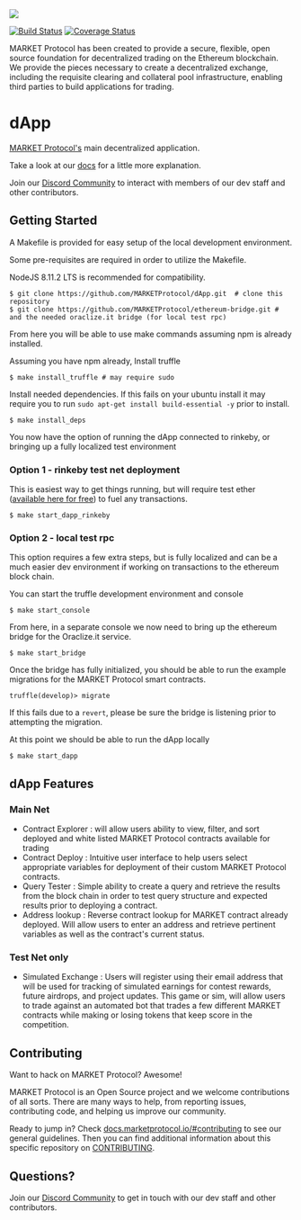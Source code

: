 <img src="https://github.com/MARKETProtocol/dApp/blob/master/src/img/MARKETProtocol-Light.png?raw=true" align="middle">

[![Build Status](https://api.travis-ci.org/MARKETProtocol/dApp.svg?branch=master)](https://travis-ci.org/MARKETProtocol/dApp) [![Coverage Status](https://coveralls.io/repos/github/MARKETProtocol/dApp/badge.svg?branch=master)](https://coveralls.io/github/MARKETProtocol/dApp?branch=master)

MARKET Protocol has been created to provide a secure, flexible, open source foundation for decentralized trading on the Ethereum blockchain. We provide the pieces necessary to create a decentralized exchange, including the requisite clearing and collateral pool infrastructure, enabling third parties to build applications for trading.

# dApp
[MARKET Protocol's](https://marketprotocol.io/) main decentralized application.

Take a look at our [docs](https://docs.marketprotocol.io) for a little more explanation.

Join our [Discord Community](https://marketprotocol.io/discord) to interact with members of our dev staff and other contributors.

## Getting Started
A Makefile is provided for easy setup of the local development environment.

Some pre-requisites are required in order to utilize the Makefile.

NodeJS 8.11.2 LTS is recommended for compatibility.

```
$ git clone https://github.com/MARKETProtocol/dApp.git  # clone this repository
$ git clone https://github.com/MARKETProtocol/ethereum-bridge.git # and the needed oraclize.it bridge (for local test rpc)
```

From here you will be able to use make commands assuming npm is already installed.

Assuming you have npm already, Install truffle
```
$ make install_truffle # may require sudo
```

Install needed dependencies.  If this fails on your ubuntu install it may require you to run `sudo apt-get install build-essential -y` prior to install.
```
$ make install_deps
```

You now have the option of running the dApp connected to rinkeby, or bringing up a fully localized test environment

### Option 1 - rinkeby test net deployment

This is easiest way to get things running, but will require test ether ([available here for free](https://faucet.rinkeby.io/)) to fuel any transactions.
```
$ make start_dapp_rinkeby
```

### Option 2 - local test rpc

This option requires a few extra steps, but is fully localized and can be a much easier dev environment if working on transactions to the ethereum block chain.

You can start the truffle development environment and console
```
$ make start_console
```

From here, in a separate console we now need to bring up the ethereum bridge for the Oraclize.it service.
```
$ make start_bridge
```

Once the bridge has fully initialized, you should be able to run the example migrations for the MARKET Protocol smart contracts.
```
truffle(develop)> migrate
```
If this fails due to a `revert`, please be sure the bridge is listening prior to attempting the migration.

At this point we should be able to run the dApp locally

```
$ make start_dapp
```

## dApp Features

### Main Net
* Contract Explorer : will allow users ability to view, filter, and sort deployed and white listed MARKET Protocol contracts available for trading
* Contract Deploy : Intuitive user interface to help users select appropriate variables for deployment of their custom MARKET Protocol contracts.
* Query Tester : Simple ability to create a query and retrieve the results from the block chain in order to test query structure and expected results prior to deploying a contract.
* Address lookup : Reverse contract lookup for MARKET contract already deployed.  Will allow users to enter an address and retrieve pertinent variables as well as the contract's current status.


### Test Net only
* Simulated Exchange : Users will register using their email address that will be used for tracking of simulated earnings for contest rewards, future airdrops, and project updates.  This game or sim, will allow users to trade against an automated bot that trades a few different MARKET contracts while making or losing tokens that keep score in the competition.

## Contributing

Want to hack on MARKET Protocol? Awesome!

MARKET Protocol is an Open Source project and we welcome contributions of all sorts. There are many ways to help, from reporting issues, contributing code, and helping us improve our community.

Ready to jump in? Check [docs.marketprotocol.io/#contributing](https://docs.marketprotocol.io/#contributing) to see our general guidelines. Then you can find additional information about this specific repository on [CONTRIBUTING](https://github.com/MARKETProtocol/dApp/blob/develop/.github/CONTRIBUTING.md).

## Questions?

Join our [Discord Community](https://marketprotocol.io/discord) to get in touch with our dev staff and other contributors.
